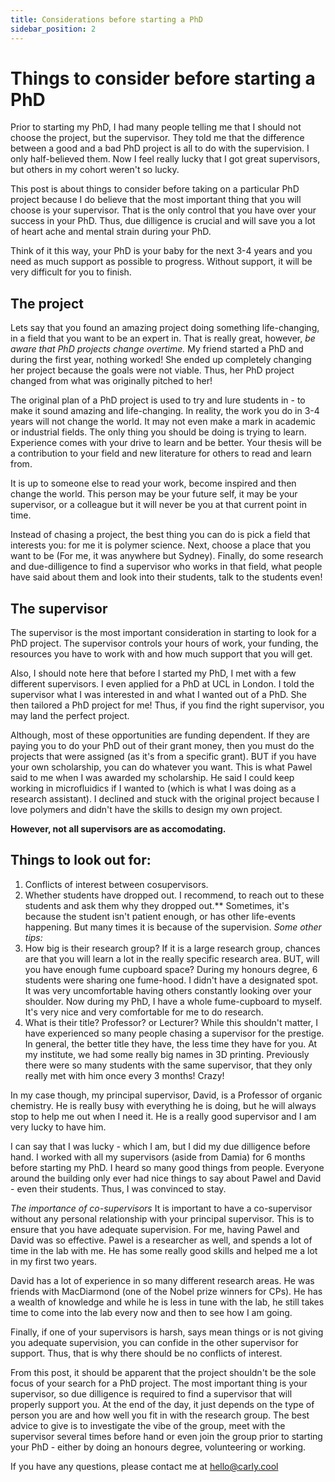 ```yaml
---
title: Considerations before starting a PhD
sidebar_position: 2
---
```

# Things to consider before starting a PhD

Prior to starting my PhD, I had many people telling me that I should not choose the project, but the supervisor. They told me that the difference between a good and a bad PhD project is all to do with the supervision. I only half-believed them. Now I feel really lucky that I got great supervisors, but others in my cohort weren't so lucky. 

This post is about things to consider before taking on a particular PhD project because I do believe that the most important thing that you will choose is your supervisor. That is the only control that you have over your success in your PhD. Thus, due dilligence is crucial and will save you a lot of heart ache and mental strain during your PhD.

Think of it this way, your PhD is your baby for the next 3-4 years and you need as much support as possible to progress. Without support, it will be very difficult for you to finish. 

## The project
Lets say that you found an amazing project doing something life-changing, in a field that you want to be an expert in. That is really great, however, *be aware that PhD projects change overtime.* My friend started a PhD and during the first year, nothing worked! She ended up completely changing her project because the goals were not viable. Thus, her PhD project changed from what was originally pitched to her!

The original plan of a PhD project is used to try and lure students in - to make it sound amazing and life-changing. In reality, the work you do in 3-4 years will not change the world. It may not even make a mark in academic or industrial fields. The only thing you should be doing is trying to learn. Experience comes with your drive to learn and be better. Your thesis will be a contribution to your field and new literature for others to read and learn from. 

It is up to someone else to read your work, become inspired and then change the world. This person may be your future self, it may be your supervisor, or a colleague but it will never be you at that current point in time. 

Instead of chasing a project, the best thing you can do is pick a field that interests you: for me it is polymer science. Next, choose a place that you want to be (For me, it was anywhere but Sydney). Finally, do some research and due-dilligence to find a supervisor who works in that field, what people have said about them and look into their students, talk to the students even!  

## The supervisor
The supervisor is the most important consideration in starting to look for a PhD project. The supervisor controls your hours of work, your funding, the resources you have to work with and how much support that you will get. 

Also, I should note here that before I started my PhD, I met with a few different supervisors. I even applied for a PhD at UCL in London. I told the supervisor what I was interested in and what I wanted out of a PhD. She then tailored a PhD project for me! Thus, if you find the right supervisor, you may land the perfect project. 

Although, most of these opportunities are funding dependent. If they are paying you to do your PhD out of their grant money, then you must do the projects that were assigned (as it's from a specific grant). BUT if you have your own scholarship, you can do whatever you want. This is what Pawel said to me when I was awarded my scholarship. He said I could keep working in microfluidics if I wanted to (which is what I was doing as a research assistant). I declined and stuck with the original project because I love polymers and didn't have the skills to design my own project. 

**However, not all supervisors are as accomodating.**

## Things to look out for: 
1. Conflicts of interest between cosupervisors. 
2. Whether students have dropped out. I recommend, to reach out to these students and ask them why they dropped out.** Sometimes, it's because the student isn't patient enough, or has other life-events happening. But many times it is because of the supervision. 
*Some other tips:*
1. How big is their research group? If it is a large research group, chances are that you will learn a lot in the really specific research area. BUT, will you have enough fume cupboard space? 
During my honours degree, 6 students were sharing one fume-hood. I didn't have a designated spot. It was very uncomfortable having others constantly looking over your shoulder. Now during my PhD, I have a whole fume-cupboard to myself. It's very nice and very comfortable for me to do research. 
3. What is their title? Professor? or Lecturer? While this shouldn't matter, I have experienced so many people chasing a supervisor for the prestige. In general, the better title they have, the less time they have for you. 
At my institute, we had some really big names in 3D printing. Previously there were so many students with the same supervisor, that they only really met with him once every 3 months! Crazy! 

In my case though, my principal supervisor, David, is a Professor of organic chemistry. He is really busy with everything he is doing, but he will always stop to help me out when I need it. He is a really good supervisor and I am very lucky to have him. 

I can say that I was lucky - which I am, but I did my due dilligence before hand. I worked with all my supervisors (aside from Damia) for 6 months before starting my PhD. I heard so many good things from people. Everyone around the building only ever had nice things to say about Pawel and David - even their students. Thus, I was convinced to stay. 

*The importance of co-supervisors*
It is important to have a co-supervisor without any personal relationship with your principal supervisor. This is to ensure that you have adequate supervision. For me, having Pawel and David was so effective. Pawel is a researcher as well, and spends a lot of time in the lab with me. He has some really good skills and helped me a lot in my first two years. 

David has a lot of experience in so many different research areas. He was friends with MacDiarmond (one of the Nobel prize winners for CPs). He has a wealth of knowledge and while he is less in tune with the lab, he still takes time to come into the lab every now and then to see how I am going. 

Finally, if one of your supervisors is harsh, says mean things or is not giving you adequate supervision, you can confide in the other supervisor for support. Thus, that is why there should be no conflicts of interest. 

From this post, it should be apparent that the project shouldn't be the sole focus of your search for a PhD project. The most important thing is your supervisor, so due dilligence is required to find a supervisor that will properly support you. At the end of the day, it just depends on the type of person you are and how well you fit in with the research group. The best advice to give is to investigate the vibe of the group, meet with the supervisor several times before hand or even join the group prior to starting your PhD - either by doing an honours degree, volunteering or working. 

If you have any questions, please contact me at hello@carly.cool 

